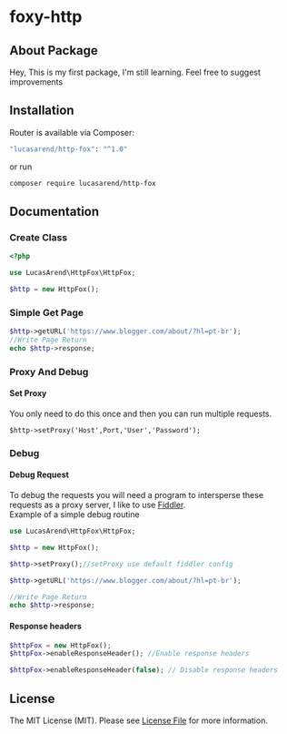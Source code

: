 # foxy-http

## About Package
Hey,
This is my first package, I'm still learning. Feel free to suggest improvements

## Installation

Router is available via Composer:

```bash
"lucasarend/http-fox": "^1.0"
```
or run
```bash
composer require lucasarend/http-fox
```

## Documentation
### Create Class
```php
<?php

use LucasArend\HttpFox\HttpFox;

$http = new HttpFox();
```

### Simple Get Page
```php
$http->getURL('https://www.blogger.com/about/?hl=pt-br');
//Write Page Return
echo $http->response;
```

### Proxy And Debug
#### Set Proxy
You only need to do this once and then you can run multiple requests.
```
$http->setProxy('Host',Port,'User','Password');
```
### Debug
#### Debug Request
To debug the requests you will need a program to intersperse these requests as a proxy server, I like to use [Fiddler]('https://www.telerik.com/fiddler').
<br />Example of a simple debug routine
```php
use LucasArend\HttpFox\HttpFox;

$http = new HttpFox();

$http->setProxy();//setProxy use default fiddler config

$http->getURL('https://www.blogger.com/about/?hl=pt-br');

//Write Page Return
echo $http->response;
```

#### Response headers
```php
$httpFox = new HttpFox();
$httpFox->enableResponseHeader(); //Enable response headers

$httpFox->enableResponseHeader(false); // Disable response headers
```

## License

The MIT License (MIT). Please see [License File](https://github.com/LucsaArend/foxy-http/blob/main/LICENSE) for more information.